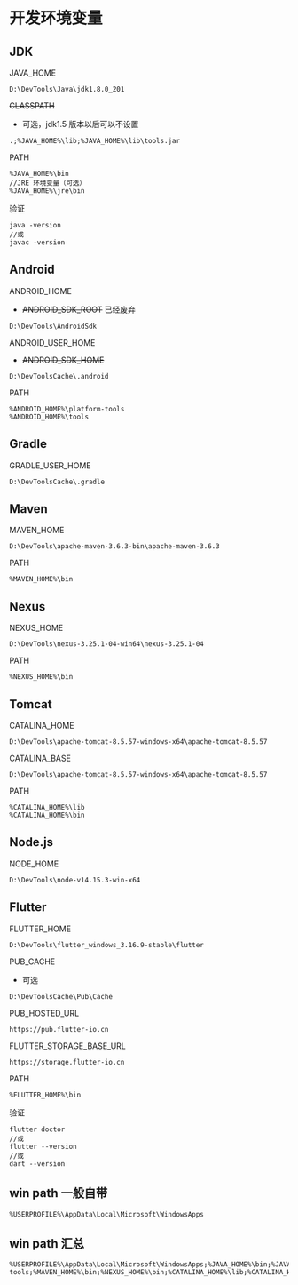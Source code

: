 # 开发环境变量

## JDK

JAVA_HOME

```
D:\DevTools\Java\jdk1.8.0_201
```


~~CLASSPATH~~
- 可选，jdk1.5 版本以后可以不设置
```
.;%JAVA_HOME%\lib;%JAVA_HOME%\lib\tools.jar
```

PATH

```
%JAVA_HOME%\bin
//JRE 环境变量（可选） 
%JAVA_HOME%\jre\bin
```

验证

```
java -version
//或 
javac -version
```


## Android

ANDROID_HOME
- ~~ANDROID_SDK_ROOT~~ 已经废弃  

```
D:\DevTools\AndroidSdk
```

ANDROID_USER_HOME
- ~~ANDROID_SDK_HOME~~
```
D:\DevToolsCache\.android
```

PATH

```
%ANDROID_HOME%\platform-tools
%ANDROID_HOME%\tools
```



## Gradle

GRADLE_USER_HOME

```
D:\DevToolsCache\.gradle
```



## Maven

MAVEN_HOME

```
D:\DevTools\apache-maven-3.6.3-bin\apache-maven-3.6.3
```

PATH

```
%MAVEN_HOME%\bin
```



## Nexus

NEXUS_HOME

```
D:\DevTools\nexus-3.25.1-04-win64\nexus-3.25.1-04
```

PATH

```
%NEXUS_HOME%\bin
```



## Tomcat

CATALINA_HOME

```
D:\DevTools\apache-tomcat-8.5.57-windows-x64\apache-tomcat-8.5.57
```

CATALINA_BASE

```
D:\DevTools\apache-tomcat-8.5.57-windows-x64\apache-tomcat-8.5.57
```

PATH

```
%CATALINA_HOME%\lib
%CATALINA_HOME%\bin
```



## Node.js

NODE_HOME

```
D:\DevTools\node-v14.15.3-win-x64
```


## Flutter

FLUTTER_HOME

```
D:\DevTools\flutter_windows_3.16.9-stable\flutter
```


PUB_CACHE
- 可选
```
D:\DevToolsCache\Pub\Cache
```


PUB_HOSTED_URL
```
https://pub.flutter-io.cn
```


FLUTTER_STORAGE_BASE_URL
```
https://storage.flutter-io.cn
```


PATH

```
%FLUTTER_HOME%\bin
```

验证
```
flutter doctor
//或
flutter --version
//或 
dart --version
```






## win path 一般自带

```
%USERPROFILE%\AppData\Local\Microsoft\WindowsApps
```

## win path 汇总

```
%USERPROFILE%\AppData\Local\Microsoft\WindowsApps;%JAVA_HOME%\bin;%JAVA_HOME%\jre\bin;%ANDROID_HOME%\tools;%ANDROID_HOME%\platform-tools;%MAVEN_HOME%\bin;%NEXUS_HOME%\bin;%CATALINA_HOME%\lib;%CATALINA_HOME%\bin;%NODE_HOME%;%NODE_HOME%\node_global;
```


